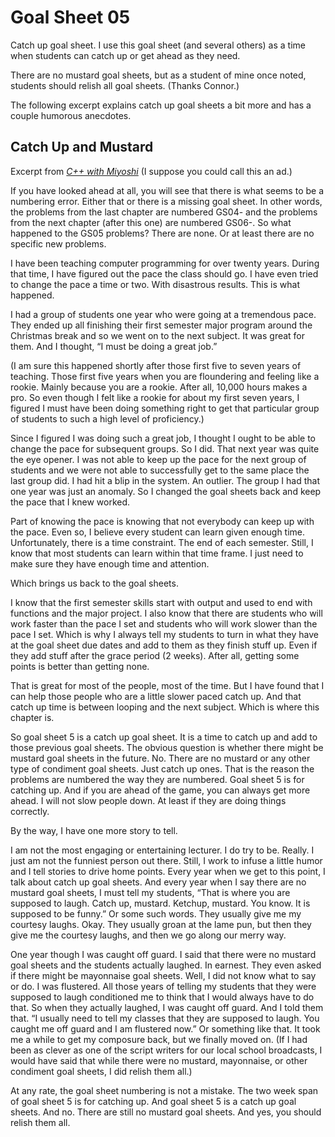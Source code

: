 # Goal Sheet 05

Catch up goal sheet.  I use this goal sheet (and several others) as a time when students can catch up or get ahead as they need.

There are no mustard goal sheets, but as a student of mine once noted, students should relish all goal sheets.  (Thanks Connor.)

The following excerpt explains catch up goal sheets a bit more and has a couple humorous anecdotes.

## Catch Up and Mustard
Excerpt from _[C++ with Miyoshi](https://amzn.to/3bQuePT)_ (I suppose you could call this an ad.)

If you have looked ahead at all, you will see that there is what seems to be a numbering error.  Either that or there is a missing goal sheet.  In other words, the problems from the last chapter are numbered GS04- and the problems from the next chapter (after this one) are numbered GS06-.  So what happened to the GS05 problems?  There are none.  Or at least there are no specific new problems.

I have been teaching computer programming for over twenty years.  During that time, I have figured out the pace the class should go.  I have even tried to change the pace a time or two.  With disastrous results.  This is what happened.

I had a group of students one year who were going at a tremendous pace.  They ended up all finishing their first semester major program around the Christmas break and so we went on to the next subject.  It was great for them.  And I thought, “I must be doing a great job.”

(I am sure this happened shortly after those first five to seven years of teaching.  Those first five years when you are floundering and feeling like a rookie.  Mainly because you are a rookie.  After all, 10,000 hours makes a pro.  So even though I felt like a rookie for about my first seven years, I figured I must have been doing something right to get that particular group of students to such a high level of proficiency.)

Since I figured I was doing such a great job, I thought I ought to be able to change the pace for subsequent groups.  So I did.  That next year was quite the eye opener.  I was not able to keep up the pace for the next group of students and we were not able to successfully get to the same place the last group did.  I had hit a blip in the system.  An outlier.  The group I had that one year was just an anomaly.  So I changed the goal sheets back and keep the pace that I knew worked.

Part of knowing the pace is knowing that not everybody can keep up with the pace.  Even so, I believe every student can learn given enough time.  Unfortunately, there is a time constraint.  The end of each semester.  Still, I know that most students can learn within that time frame.  I just need to make sure they have enough time and attention.

Which brings us back to the goal sheets.

I know that the first semester skills start with output and used to end with functions and the major project.  I also know that there are students who will work faster than the pace I set and students who will work slower than the pace I set.  Which is why I always tell my students to turn in what they have at the goal sheet due dates and add to them as they finish stuff up.  Even if they add stuff after the grace period (2 weeks).  After all, getting some points is better than getting none.

That is great for most of the people, most of the time.  But I have found that I can help those people who are a little slower paced catch up.  And that catch up time is between looping and the next subject.  Which is where this chapter is.

So goal sheet 5 is a catch up goal sheet.  It is a time to catch up and add to those previous goal sheets.  The obvious question is whether there might be mustard goal sheets in the future.  No.  There are no mustard or any other type of condiment goal sheets.  Just catch up ones.  That is the reason the problems are numbered the way they are numbered.  Goal sheet 5 is for catching up.  And if you are ahead of the game, you can always get more ahead.  I will not slow people down.  At least if they are doing things correctly.

By the way, I have one more story to tell.

I am not the most engaging or entertaining lecturer.  I do try to be.  Really.  I just am not the funniest person out there.  Still, I work to infuse a little humor and I tell stories to drive home points.  Every year when we get to this point, I talk about catch up goal sheets.  And every year when I say there are no mustard goal sheets, I must tell my students, “That is where you are supposed to laugh.  Catch up, mustard.  Ketchup, mustard.  You know.  It is supposed to be funny.”  Or some such words.  They usually give me my courtesy laughs.  Okay.  They usually groan at the lame pun, but then they give me the courtesy laughs, and then we go along our merry way.

One year though I was caught off guard.  I said that there were no mustard goal sheets and the students actually laughed.  In earnest.  They even asked if there might be mayonnaise goal sheets.  Well, I did not know what to say or do.  I was flustered.  All those years of telling my students that they were supposed to laugh conditioned me to think that I would always have to do that.  So when they actually laughed, I was caught off guard.  And I told them that.  “I usually need to tell my classes that they are supposed to laugh.  You caught me off guard and I am flustered now.”  Or something like that.  It took me a while to get my composure back, but we finally moved on.  (If I had been as clever as one of the script writers for our local school broadcasts, I would have said that while there were no mustard, mayonnaise, or other condiment goal sheets, I did relish them all.)

At any rate, the goal sheet numbering is not a mistake.  The two week span of goal sheet 5 is for catching up.  And goal sheet 5 is a catch up goal sheets.  And no.  There are still no mustard goal sheets.  And yes, you should relish them all.
